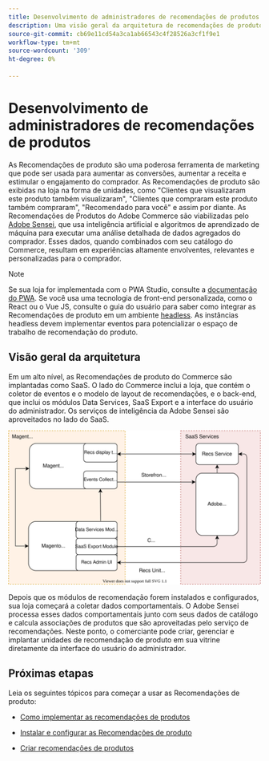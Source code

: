 ```yaml
---
title: Desenvolvimento de administradores de recomendações de produtos
description: Uma visão geral da arquitetura de recomendações de produtos e recursos de desenvolvimento.
source-git-commit: cb69e11cd54a3ca1ab66543c4f28526a3cf1f9e1
workflow-type: tm+mt
source-wordcount: '309'
ht-degree: 0%

---
```


# Desenvolvimento de administradores de recomendações de produtos

As Recomendações de produto são uma poderosa ferramenta de marketing que pode ser usada para aumentar as conversões, aumentar a receita e estimular o engajamento do comprador. As Recomendações de produto são exibidas na loja na forma de unidades, como &quot;Clientes que visualizaram este produto também visualizaram&quot;, &quot;Clientes que compraram este produto também compraram&quot;, &quot;Recomendado para você&quot; e assim por diante. As Recomendações de Produtos do Adobe Commerce são viabilizadas pelo [Adobe Sensei](https://www.adobe.com/sensei.html), que usa inteligência artificial e algoritmos de aprendizado de máquina para executar uma análise detalhada de dados agregados do comprador. Esses dados, quando combinados com seu catálogo do Commerce, resultam em experiências altamente envolventes, relevantes e personalizadas para o comprador.

>[!NOTE]
>
>Se sua loja for implementada com o PWA Studio, consulte a [documentação do PWA](https://developer.adobe.com/commerce/pwa-studio/integrations/product-recommendations/). Se você usa uma tecnologia de front-end personalizada, como o React ou o Vue JS, consulte o guia do usuário para saber como integrar as Recomendações de produto em um ambiente [headless](headless.md). As instâncias headless devem implementar eventos para potencializar o espaço de trabalho de recomendação do produto.

## Visão geral da arquitetura

Em um alto nível, as Recomendações de produto do Commerce são implantadas como SaaS. O lado do Commerce inclui a loja, que contém o coletor de eventos e o modelo de layout de recomendações, e o back-end, que inclui os módulos Data Services, SaaS Export e a interface do usuário do administrador. Os serviços de inteligência da Adobe Sensei são aproveitados no lado do SaaS.

![Diagrama de arquitetura de recomendações de produto](assets/arch-diag-sensei.svg)

Depois que os módulos de recomendação forem instalados e configurados, sua loja começará a coletar dados comportamentais. O Adobe Sensei processa esses dados comportamentais junto com seus dados de catálogo e calcula associações de produtos que são aproveitadas pelo serviço de recomendações. Neste ponto, o comerciante pode criar, gerenciar e implantar unidades de recomendação de produto em sua vitrine diretamente da interface do usuário do administrador.

## Próximas etapas

Leia os seguintes tópicos para começar a usar as Recomendações de produto:

- [Como implementar as recomendações de produtos](implementation-workflow.md)

- [Instalar e configurar as Recomendações de produto](install-configure.md)

- [Criar recomendações de produtos](create.md)
